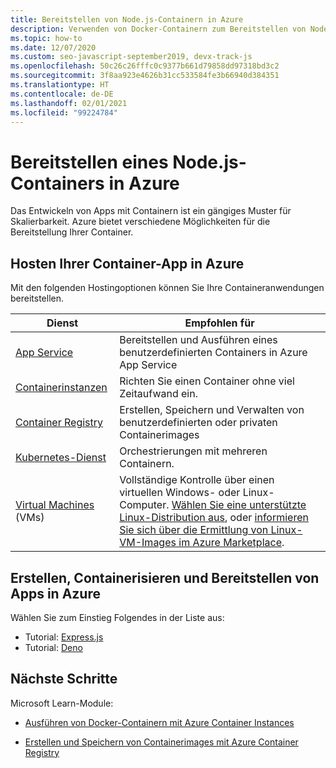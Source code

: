 ```yaml
---
title: Bereitstellen von Node.js-Containern in Azure
description: Verwenden von Docker-Containern zum Bereitstellen von Node.js-Apps in Azure
ms.topic: how-to
ms.date: 12/07/2020
ms.custom: seo-javascript-september2019, devx-track-js
ms.openlocfilehash: 50c26c26fffc0c9377b661d79858dd97318bd3c2
ms.sourcegitcommit: 3f8aa923e4626b31cc533584fe3b66940d384351
ms.translationtype: HT
ms.contentlocale: de-DE
ms.lasthandoff: 02/01/2021
ms.locfileid: "99224784"
---
```

# <a name="deploy-nodejs-container-to-azure"></a>Bereitstellen eines Node.js-Containers in Azure 

Das Entwickeln von Apps mit Containern ist ein gängiges Muster für Skalierbarkeit. Azure bietet verschiedene Möglichkeiten für die Bereitstellung Ihrer Container.

## <a name="host-your-container-app-on-azure"></a>Hosten Ihrer Container-App in Azure

Mit den folgenden Hostingoptionen können Sie Ihre Containeranwendungen bereitstellen.

| Dienst | Empfohlen für |
|--|--|
|[App Service](/azure/app-service/quickstart-custom-container?pivots=container-linux)|Bereitstellen und Ausführen eines benutzerdefinierten Containers in Azure App Service|
|[Containerinstanzen](/azure/container-instances/)|Richten Sie einen Container ohne viel Zeitaufwand ein.|
|[Container Registry](/azure/container-registry/)|Erstellen, Speichern und Verwalten von benutzerdefinierten oder privaten Containerimages|
|[Kubernetes-Dienst](/azure/aks/)|Orchestrierungen mit mehreren Containern.|
|[Virtual Machines](/azure/virtual-machines) (VMs)|Vollständige Kontrolle über einen virtuellen Windows- oder Linux-Computer. [Wählen Sie eine unterstützte Linux-Distribution aus](/azure/virtual-machines/linux/endorsed-distros?toc=/azure/virtual-machines/linux/toc.json), oder [informieren Sie sich über die Ermittlung von Linux-VM-Images im Azure Marketplace](/azure/virtual-machines/linux/cli-ps-findimage).|

## <a name="build-containerize-and-deploy-app-to-azure"></a>Erstellen, Containerisieren und Bereitstellen von Apps in Azure

Wählen Sie zum Einstieg Folgendes in der Liste aus:
* Tutorial: [Express.js](../tutorial/tutorial-vscode-docker-node/tutorial-vscode-docker-node-01.md)
* Tutorial: [Deno](../tutorial/deploy-deno-app-azure-app-service-azure-cli.md)

## <a name="next-steps"></a>Nächste Schritte

Microsoft Learn-Module:

- [Ausführen von Docker-Containern mit Azure Container Instances](/learn/modules/run-docker-with-azure-container-instances/)

- [Erstellen und Speichern von Containerimages mit Azure Container Registry](/learn/modules/build-and-store-container-images/)
